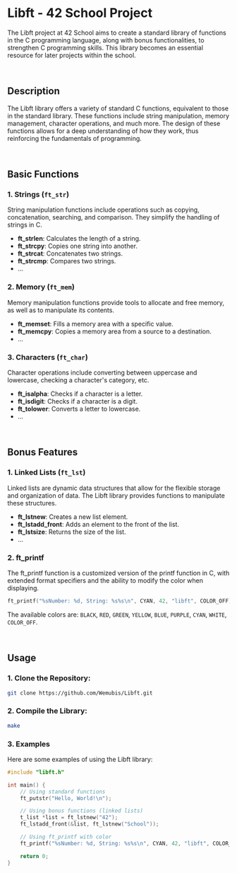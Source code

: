 # Libft - 42 School Project

The Libft project at 42 School aims to create a standard library of functions in the C programming language, along with bonus functionalities, to strengthen C programming skills. This library becomes an essential resource for later projects within the school.

<br>

## Description

The Libft library offers a variety of standard C functions, equivalent to those in the standard library. These functions include string manipulation, memory management, character operations, and much more. The design of these functions allows for a deep understanding of how they work, thus reinforcing the fundamentals of programming.

<br>

## Basic Functions

### 1. Strings (`ft_str`)

String manipulation functions include operations such as copying, concatenation, searching, and comparison. They simplify the handling of strings in C.

- **ft_strlen**: Calculates the length of a string.
- **ft_strcpy**: Copies one string into another.
- **ft_strcat**: Concatenates two strings.
- **ft_strcmp**: Compares two strings.
- ...

### 2. Memory (`ft_mem`)

Memory manipulation functions provide tools to allocate and free memory, as well as to manipulate its contents.

- **ft_memset**: Fills a memory area with a specific value.
- **ft_memcpy**: Copies a memory area from a source to a destination.
- ...

### 3. Characters (`ft_char`)

Character operations include converting between uppercase and lowercase, checking a character's category, etc.

- **ft_isalpha**: Checks if a character is a letter.
- **ft_isdigit**: Checks if a character is a digit.
- **ft_tolower**: Converts a letter to lowercase.
- ...

<br>

## Bonus Features

### 1. Linked Lists (`ft_lst`)

Linked lists are dynamic data structures that allow for the flexible storage and organization of data. The Libft library provides functions to manipulate these structures.

- **ft_lstnew**: Creates a new list element.
- **ft_lstadd_front**: Adds an element to the front of the list.
- **ft_lstsize**: Returns the size of the list.
- ...

### 2. ft_printf

The ft_printf function is a customized version of the printf function in C, with extended format specifiers and the ability to modify the color when displaying.

```c
ft_printf("%sNumber: %d, String: %s%s\n", CYAN, 42, "libft", COLOR_OFF);
```

The available colors are: `BLACK`, `RED`, `GREEN`, `YELLOW`, `BLUE`, `PURPLE`, `CYAN`, `WHITE`, `COLOR_OFF`.

<br>

## Usage

### 1. Clone the Repository:

```bash
git clone https://github.com/Wemubis/Libft.git
```

### 2. Compile the Library:

```bash
make
```

### 3. Examples
Here are some examples of using the Libft library:

```c
#include "libft.h"

int main() {
    // Using standard functions
    ft_putstr("Hello, World!\n");

    // Using bonus functions (linked lists)
    t_list *list = ft_lstnew("42");
    ft_lstadd_front(&list, ft_lstnew("School"));

    // Using ft_printf with color
    ft_printf("%sNumber: %d, String: %s%s\n", CYAN, 42, "libft", COLOR_OFF);

    return 0;
}
```